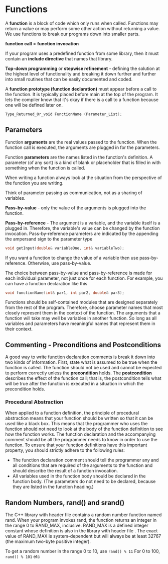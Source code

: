 # Functions
A **function** is a block of code which only runs when called. Functions may return a value or may perform some other action without returning a value. We use functions to break our programs down into smaller parts.

**function call** = **function invocation**

If your program uses a predefined function from some library, then it must contain an **include directive** that names that library.

**Top-down programming** or **stepwise refinement** - defining the solution at the highest level of functionality and breaking it down further and further into small routines that can be easily documented and coded.

A **function prototype (function declaration)** must appear before a call to the function. It is typically placed before main at the top of the program. It lets the compiler know that it's okay if there is a call to a function because one will be defined later on.
```cpp
Type_Returned_Or_void FunctionName (Parameter_List);
```

## Parameters

Function **arguments** are the real values passed to the function. When the function call is executed, the arguments are plugged in for the parameters.

Function **parameters** are the names listed in the function's definition. A parameter (of any sort) is a kind of blank or placeholder that is filled in with something when the function is called.

When writing a function always look at the situation from the perspective of the function you are writing.

Think of parameter passing as communication, not as a sharing of variables.

**Pass-by-value** - only the value of the arguments is plugged into the function.

**Pass-by-reference** - The argument is a variable, and the variable itself is a plugged in. Therefore, the variable's value can be changed by the function invocation.
Pass-by-reference parameters are indicated by the appending the ampersand sign to the parameter type
```cpp
void getInput(double& variableOne, int& variableTwo);
```

If you want a function to change the value of a variable then use pass-by-reference. Otherwise, use pass-by-value.

The choice between pass-by-value and pass-by-reference is made for each individual parameter, not just once for each function. For example, you can have a function declaration like this
```cpp
void functionName(int& par1, int par2, double& par3);
```

Functions should be self-contained modules that are designed separately from the rest of the program. Therefore, choose parameter names that most closely represent them in the context of the function. The arguments that a function will take may well be variables in another function. So long as all variables and parameters have meaningful names that represent them in their context.

## Commenting - Preconditions and Postconditions
A good way to write function declaration comments is break it down into two kinds of information. First, state what is assumed to be true when the function is called. The function should not be used and cannot be expected to perform correctly unless the **precondition** holds. The **postcondition** describes the effect of the function call; that is, the postcondition tells what will be true after the function is executed in a situation in which the precondition holds.

### Procedural Abstraction
When applied to a function definition, the principle of procedural abstraction means that your function should be written so that it can be used like a black box. This means that the programmer who uses the function should not need to look at the body of the function definition to see how the function works. The function declaration and the accompanying comment should be all the programmer needs to know in order to use the function. To ensure that your function definitions have this important property, you should strictly adhere to the following rules:
-  The function declaration comment should tell the programmer any and all conditions that are required of the arguments to the function and should describe the result of a function invocation.
-   All variables used in the function body should be declared in the function body. (The parameters do not need to be declared, because they are listed in the function heading.)

## Random Numbers, rand() and srand()
The C++ library with header file <cstdlib> contains a random number function named rand. When your program invokes rand, the function returns an integer in the range 0 to RAND_MAX, inclusive. RAND_MAX is a defined integer constant whose definition is also in the library with header file <cstdlib>. The exact value of RAND_MAX is system-dependent but will always be at least 32767 (the maximum two-byte positive integer).
  
To get a random number in the range 0 to 10, use ``rand() % 11`` For 0 to 100, ``rand() % 101`` etc


	
